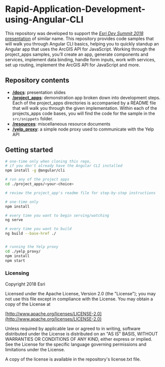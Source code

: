 # Rapid-Application-Development-using-Angular-CLI
This repository was developed to support the [*Esri Dev Summit 2018* presentation](https://devsummit2018.schedule.esri.com/schedule/433914485) of similar name. This repository provides code samples that will walk you through Angular CLI basics, helping you to quickly standup an Angular app that uses the ArcGIS API for JavaScript. Working through the project_apps samples, you’ll create an app, generate components and services, implement data binding, handle form inputs, work with services, set up routing, implement the ArcGIS API for JavaScript and more.

## Repository contents
* **[/docs](https://github.com/sean-olson-e/Rapid-Application-Development-using-Angular-CLI/tree/master/docs)**: presentation slides
* **[/project_apps](https://github.com/sean-olson-e/Rapid-Application-Development-using-Angular-CLI/tree/master/project_apps)**: demonstration app broken down into development steps. Each of the project_apps directories is accompanied by a README file that will walk you through the given implementation.  Within each of the projects_apps code bases, you will find the code for the sample in the ```src/snippets``` folder.
* **[/resources](https://github.com/sean-olson-e/Rapid-Application-Development-using-Angular-CLI/tree/master/resources)**: miscellaneous resource documents
* **[/yelp_proxy](https://github.com/sean-olson-e/Rapid-Application-Development-using-Angular-CLI/tree/master/yelp_proxy)**: a simple node proxy used to communicate with the Yelp API

## Getting started

```bash
# one-time only when cloning this repo,
# if you don't already have the Angular CLI installed
npm install -g @angular/cli

# run any of the project apps
cd ./project_apps/<your-choice>

# review the project_app's readme file for step-by-step instructions

# one-time only
npm install

# every time you want to begin serving/watching
ng serve

# every time you want to build
ng build --base-href ./


# running the Yelp proxy
cd ./yelp_proxy/
npm install
npm start

```

### Licensing

Copyright 2018 Esri

Licensed under the Apache License, Version 2.0 (the "License"); you may not use this file except in compliance with the License. You may obtain a copy of the License at

[http://www.apache.org/licenses/LICENSE-2.0](http://www.apache.org/licenses/LICENSE-2.0)

Unless required by applicable law or agreed to in writing, software distributed under the License is distributed on an "AS IS" BASIS, WITHOUT WARRANTIES OR CONDITIONS OF ANY KIND, either express or implied. See the License for the specific language governing permissions and limitations under the License.

A copy of the license is available in the repository's license.txt file.
